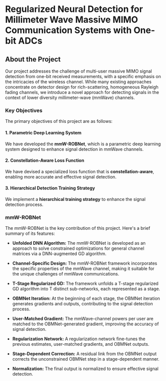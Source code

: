 # Regularized Neural Detection for Millimeter Wave Massive MIMO Communication Systems with One-bit ADCs

## About the Project

Our project addresses the challenge of multi-user massive MIMO signal detection from one-bit received measurements, with a specific emphasis on the intricacies of the wireless channel. While many existing approaches concentrate on detector design for rich-scattering, homogeneous Rayleigh fading channels, we introduce a novel approach for detecting signals in the context of lower diversity millimeter-wave (mmWave) channels.

### Key Objectives

The primary objectives of this project are as follows:

#### 1. Parametric Deep Learning System

We have developed the **mmW-ROBNet**, which is a parametric deep learning system designed to enhance signal detection in mmWave channels.

#### 2. Constellation-Aware Loss Function

We have devised a specialized loss function that is **constellation-aware**, enabling more accurate and effective signal detection.

#### 3. Hierarchical Detection Training Strategy
We implement a **hierarchical training strategy** to enhance the signal detection process.


### mmW-ROBNet

The mmW-ROBNet is the key contribution of this project. Here's a brief summary of its features:

- **Unfolded DNN Algorithm:** The mmW-ROBNet is developed as an approach to solve constrained optimizations for general channel matrices via a DNN-augmented GD algorithm.

- **Channel-Specific Design:** The mmW-ROBNet framework incorporates the specific properties of the mmWave channel, making it suitable for the unique challenges of mmWave communications.

- **T-Stage Regularized GD:** The framework unfolds a T-stage regularized GD algorithm into T distinct sub-networks, each represented as a stage.

- **OBMNet Iteration:** At the beginning of each stage, the OBMNet iteration generates gradients and outputs, contributing to the signal detection process.

- **User-Matched Gradient:** The mmWave-channel powers per user are matched to the OBMNet-generated gradient, improving the accuracy of signal detection.

- **Regularization Network:** A regularization network fine-tunes the previous estimates, user-matched gradients, and OBMNet outputs.

- **Stage-Dependent Correction:** A residual link from the OBMNet output corrects the unconstrained OBMNet step in a stage-dependent manner.

- **Normalization:** The final output is normalized to ensure effective signal detection.
